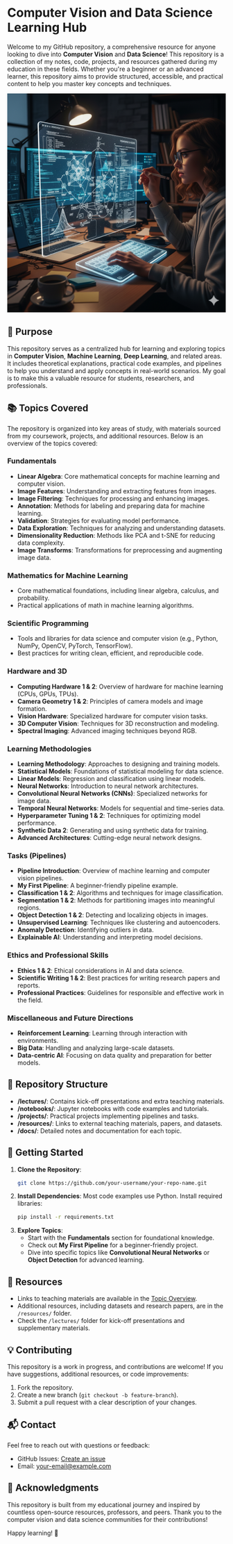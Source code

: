 # Computer Vision and Data Science Learning Hub

Welcome to my GitHub repository, a comprehensive resource for anyone looking to dive into **Computer Vision** and **Data Science**! This repository is a collection of my notes, code, projects, and resources gathered during my education in these fields. Whether you're a beginner or an advanced learner, this repository aims to provide structured, accessible, and practical content to help you master key concepts and techniques.

![Computer vision and Data science](https://github.com/ties2/ComputerVision-DataScience-Master/blob/main/CV.png)

## 🎯 Purpose
This repository serves as a centralized hub for learning and exploring topics in **Computer Vision**, **Machine Learning**, **Deep Learning**, and related areas. It includes theoretical explanations, practical code examples, and pipelines to help you understand and apply concepts in real-world scenarios. My goal is to make this a valuable resource for students, researchers, and professionals.

## 📚 Topics Covered
The repository is organized into key areas of study, with materials sourced from my coursework, projects, and additional resources. Below is an overview of the topics covered:

### Fundamentals
- **Linear Algebra**: Core mathematical concepts for machine learning and computer vision.
- **Image Features**: Understanding and extracting features from images.
- **Image Filtering**: Techniques for processing and enhancing images.
- **Annotation**: Methods for labeling and preparing data for machine learning.
- **Validation**: Strategies for evaluating model performance.
- **Data Exploration**: Techniques for analyzing and understanding datasets.
- **Dimensionality Reduction**: Methods like PCA and t-SNE for reducing data complexity.
- **Image Transforms**: Transformations for preprocessing and augmenting image data.

### Mathematics for Machine Learning
- Core mathematical foundations, including linear algebra, calculus, and probability.
- Practical applications of math in machine learning algorithms.

### Scientific Programming
- Tools and libraries for data science and computer vision (e.g., Python, NumPy, OpenCV, PyTorch, TensorFlow).
- Best practices for writing clean, efficient, and reproducible code.

### Hardware and 3D
- **Computing Hardware 1 & 2**: Overview of hardware for machine learning (CPUs, GPUs, TPUs).
- **Camera Geometry 1 & 2**: Principles of camera models and image formation.
- **Vision Hardware**: Specialized hardware for computer vision tasks.
- **3D Computer Vision**: Techniques for 3D reconstruction and modeling.
- **Spectral Imaging**: Advanced imaging techniques beyond RGB.

### Learning Methodologies
- **Learning Methodology**: Approaches to designing and training models.
- **Statistical Models**: Foundations of statistical modeling for data science.
- **Linear Models**: Regression and classification using linear models.
- **Neural Networks**: Introduction to neural network architectures.
- **Convolutional Neural Networks (CNNs)**: Specialized networks for image data.
- **Temporal Neural Networks**: Models for sequential and time-series data.
- **Hyperparameter Tuning 1 & 2**: Techniques for optimizing model performance.
- **Synthetic Data 2**: Generating and using synthetic data for training.
- **Advanced Architectures**: Cutting-edge neural network designs.

### Tasks (Pipelines)
- **Pipeline Introduction**: Overview of machine learning and computer vision pipelines.
- **My First Pipeline**: A beginner-friendly pipeline example.
- **Classification 1 & 2**: Algorithms and techniques for image classification.
- **Segmentation 1 & 2**: Methods for partitioning images into meaningful regions.
- **Object Detection 1 & 2**: Detecting and localizing objects in images.
- **Unsupervised Learning**: Techniques like clustering and autoencoders.
- **Anomaly Detection**: Identifying outliers in data.
- **Explainable AI**: Understanding and interpreting model decisions.

### Ethics and Professional Skills
- **Ethics 1 & 2**: Ethical considerations in AI and data science.
- **Scientific Writing 1 & 2**: Best practices for writing research papers and reports.
- **Professional Practices**: Guidelines for responsible and effective work in the field.

### Miscellaneous and Future Directions
- **Reinforcement Learning**: Learning through interaction with environments.
- **Big Data**: Handling and analyzing large-scale datasets.
- **Data-centric AI**: Focusing on data quality and preparation for better models.

## 📂 Repository Structure
- **/lectures/**: Contains kick-off presentations and extra teaching materials.
- **/notebooks/**: Jupyter notebooks with code examples and tutorials.
- **/projects/**: Practical projects implementing pipelines and tasks.
- **/resources/**: Links to external teaching materials, papers, and datasets.
- **/docs/**: Detailed notes and documentation for each topic.

## 🚀 Getting Started
1. **Clone the Repository**:
   ```bash
   git clone https://github.com/your-username/your-repo-name.git
   ```
2. **Install Dependencies**:
   Most code examples use Python. Install required libraries:
   ```bash
   pip install -r requirements.txt
   ```
3. **Explore Topics**:
   - Start with the **Fundamentals** section for foundational knowledge.
   - Check out **My First Pipeline** for a beginner-friendly project.
   - Dive into specific topics like **Convolutional Neural Networks** or **Object Detection** for advanced learning.

## 🔗 Resources
- Links to teaching materials are available in the [Topic Overview](resources/topic-overview.md).
- Additional resources, including datasets and research papers, are in the `/resources/` folder.
- Check the `/lectures/` folder for kick-off presentations and supplementary materials.

## 💡 Contributing
This repository is a work in progress, and contributions are welcome! If you have suggestions, additional resources, or code improvements:
1. Fork the repository.
2. Create a new branch (`git checkout -b feature-branch`).
3. Submit a pull request with a clear description of your changes.

## 📬 Contact
Feel free to reach out with questions or feedback:
- GitHub Issues: [Create an issue](https://github.com/your-username/your-repo-name/issues)
- Email: [your-email@example.com](mailto:your-email@example.com)

## 🙏 Acknowledgments
This repository is built from my educational journey and inspired by countless open-source resources, professors, and peers. Thank you to the computer vision and data science communities for their contributions!

Happy learning! 🚀